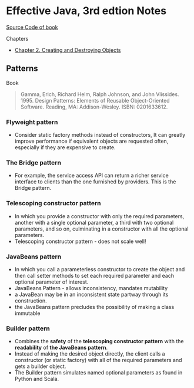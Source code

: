 # Effective Java, 3rd edtion Notes

[Source Code of book](https://github.com/jbloch/effective-java-3e-source-code)

Chapters

- [Chapter 2. Creating and Destroying Objects](chapter2.md)

## Patterns

Book
> Gamma, Erich, Richard Helm, Ralph Johnson, and John Vlissides. 1995. Design Patterns: Elements of Reusable Object-Oriented Software. Reading, MA: Addison-Wesley. ISBN: 0201633612.

### Flyweight pattern

- Consider static factory methods instead of constructors, It can greatly improve performance if equivalent objects are requested often, especially if they are expensive to create.

### The Bridge pattern

- For example, the service access API can return a richer service interface to clients than the one furnished by providers. This is the Bridge pattern.

### Telescoping constructor pattern

- In which you provide a constructor with only the required parameters, another with a single optional parameter, a third with two optional parameters, and so on, culminating in a constructor with all the optional parameters.
- Telescoping constructor pattern - does not scale well!

### JavaBeans pattern

- In which you call a parameterless constructor to create the object and then call setter methods to set each required parameter and each optional parameter of interest.
- JavaBeans Pattern - allows inconsistency, mandates mutability
- a JavaBean may be in an inconsistent state partway through its construction.
- the JavaBeans pattern precludes the possibility of making a class immutable

### Builder pattern

- Combines the **safety** of the **telescoping constructor pattern** with the **readability** of **the JavaBeans pattern**.  
- Instead of making the desired object directly, the client calls a constructor (or static factory) with all of the required parameters and gets a builder object.
- The Builder pattern simulates named optional parameters as found in Python and Scala.
